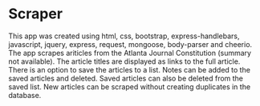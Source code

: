 # Scraper

This app was created using html, css, bootstrap, express-handlebars, javascript, jquery, express, request, mongoose, body-parser and cheerio.  The app scrapes ariticles from the Atlanta Journal Constitution (summary not available).  The article titles are displayed as links to the full article.  There is an option to save the articles to a list.  Notes can be added to the saved articles and deleted.  Saved articles can also be deleted from the saved list.  New articles can be scraped without creating duplicates in the database.